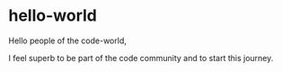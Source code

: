 # hello-world

Hello people of the code-world,

I feel superb to be part of the code community and to start this journey. 
